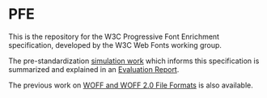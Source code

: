 # PFE
This is the repository for the W3C Progressive Font Enrichment specification, developed by the W3C Web Fonts working group.

The pre-standardization [simulation work](https://github.com/w3c/PFE-analysis) which informs this specification is summarized and explained in an [Evaluation Report](https://www.w3.org/TR/PFE-evaluation/). 

The previous work on [WOFF and WOFF 2.0 File Formats](https://github.com/w3c/woff) is also available.

